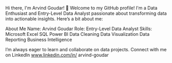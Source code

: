 Hi there, I'm Arvind Goudar! 👋
Welcome to my GitHub profile! I'm a Data Enthusiast and Entry-Level Data Analyst passionate about transforming data into actionable insights. Here’s a bit about me:

About Me
Name: Arvind Goudar
Role: Entry-Level Data Analyst
Skills:
Microsoft Excel
SQL
Power BI
Data Cleaning
Data Visualization
Data Reporting
Business Intelligence

I’m always eager to learn and collaborate on data projects. Connect with me on LinkedIn www.linkedin.com/in/
arvind-goudar







<!---
ArvindGoudar/ArvindGoudar is a ✨ special ✨ repository because its `README.md` (this file) appears on your GitHub profile.
You can click the Preview link to take a look at your changes.
--->
